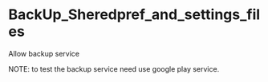 # BackUp_Sheredpref_and_settings_files
Allow backup service

NOTE:
to test the backup service need use google play service.
